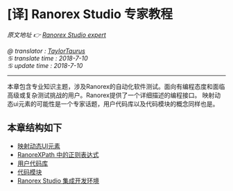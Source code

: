 # [译] Ranorex Studio 专家教程

*原文地址 👉 [Ranorex Studio expert][0]*

*@ translator : [TaylorTaurus](https://github.com/taylortaurus)*    
*♋ translate time : 2018-7-10*    
*♋ update time : 2018-7-10*  

---  

本章包含专业知识主题，涉及Ranorex的自动化软件测试。面向有编程态度和面临高级或复杂测试挑战的用户。Ranorex提供了一个详细描述的编程接口。
映射动态ui元素的可能性是一个专家话题，用户代码库以及代码模块的概念同样也是。  

## 本章结构如下  

- [映射动态UI元素][1]
- [RanoreXPath 中的正则表达式][2]
- [用户代码库][3]
- [代码模块][4]
- [Ranorex Studio 集成开发环境][5]

[0]: https://www.ranorex.com/help/latest/ranorex-studio-expert/  
[1]: .\Mapping%20dynamic%20UI%20elements\index.html
[2]: .\Regular%20expressions%20in%20RanoreXPath\index.html
[3]: .\User%20code%20library\index.html
[4]: .\Code%20modules\index.html
[5]: .\Ranorex%20Studio%20IDE\index.html


